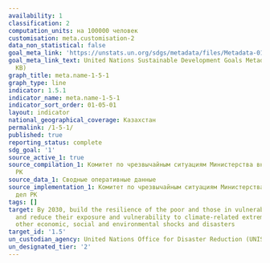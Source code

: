 ```yaml
---
availability: 1
classification: 2
computation_units: на 100000 человек
customisation: meta.customisation-2
data_non_statistical: false
goal_meta_link: 'https://unstats.un.org/sdgs/metadata/files/Metadata-01-05-01.pdf '
goal_meta_link_text: United Nations Sustainable Development Goals Metadata (PDF 224
  KB)
graph_title: meta.name-1-5-1
graph_type: line
indicator: 1.5.1
indicator_name: meta.name-1-5-1
indicator_sort_order: 01-05-01
layout: indicator
national_geographical_coverage: Казахстан
permalink: /1-5-1/
published: true
reporting_status: complete
sdg_goal: '1'
source_active_1: true
source_compilation_1: Комитет по чрезвычайным ситуациям Министерства внутренних дел
  РК
source_data_1: Сводные оперативные данные
source_implementation_1: Комитет по чрезвычайным ситуациям Министерства внутренних
  дел РК
tags: []
target: By 2030, build the resilience of the poor and those in vulnerable situations
  and reduce their exposure and vulnerability to climate-related extreme events and
  other economic, social and environmental shocks and disasters
target_id: '1.5'
un_custodian_agency: United Nations Office for Disaster Reduction (UNISDR)
un_designated_tier: '2'
---
```

